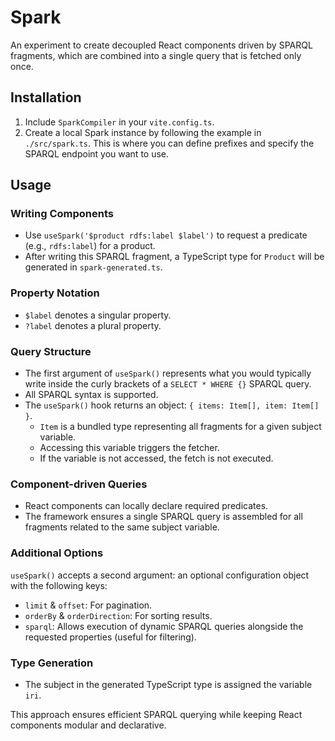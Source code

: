 # Spark

An experiment to create decoupled React components driven by SPARQL fragments, which are combined into a single query that is fetched only once.

## Installation

1. Include `SparkCompiler` in your `vite.config.ts`.
2. Create a local Spark instance by following the example in `./src/spark.ts`. This is where you can define prefixes and specify the SPARQL endpoint you want to use.

## Usage

### Writing Components

- Use `useSpark('$product rdfs:label $label')` to request a predicate (e.g., `rdfs:label`) for a product.
- After writing this SPARQL fragment, a TypeScript type for `Product` will be generated in `spark-generated.ts`.

### Property Notation

- `$label` denotes a singular property.
- `?label` denotes a plural property.

### Query Structure

- The first argument of `useSpark()` represents what you would typically write inside the curly brackets of a `SELECT * WHERE {}` SPARQL query.
- All SPARQL syntax is supported.
- The `useSpark()` hook returns an object: `{ items: Item[], item: Item[] }`.
  - `Item` is a bundled type representing all fragments for a given subject variable.
  - Accessing this variable triggers the fetcher.
  - If the variable is not accessed, the fetch is not executed.

### Component-driven Queries

- React components can locally declare required predicates.
- The framework ensures a single SPARQL query is assembled for all fragments related to the same subject variable.

### Additional Options

`useSpark()` accepts a second argument: an optional configuration object with the following keys:

- `limit` & `offset`: For pagination.
- `orderBy` & `orderDirection`: For sorting results.
- `sparql`: Allows execution of dynamic SPARQL queries alongside the requested properties (useful for filtering).

### Type Generation

- The subject in the generated TypeScript type is assigned the variable `iri`.

This approach ensures efficient SPARQL querying while keeping React components modular and declarative.

